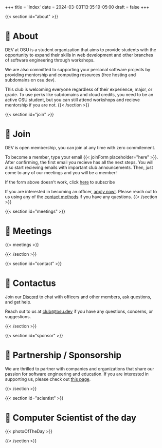 +++
title = 'Index'
date = 2024-03-03T13:35:19-05:00
draft = false
+++

{{< section id="about" >}}

# 👀 About

DEV at OSU is a student organization that aims to provide students with the
opportunity to expand their skills in web development and other branches of
software engineering through workshops.

We are also committed to supporting your personal software projects by providing
mentorship and computing resources (free hosting and subdomains on osu.dev).

This club is welcoming everyone regardless of their experience, major, or grade.
To use perks like subdomains and cloud credits, you need to be an active OSU
student, but you can still attend workshops and recieve mentorship if you are not.
{{< /section >}}

{{< section id="join" >}}

# 🤝 Join

DEV is open membership, you can join at any time with zero commitement.

To become a member, type your email {{< joinForm placeholder="here" >}}. After confirming, the first
email you recieve has all the next steps. You will also start recieving emails
with important club announcements. Then, just come to any of our meetings and
you will be a member!

If the form above doesn't work, click [here](https://devosu.substack.com/subscribe)
to subscribe

If you are interested in becoming an officer, [apply now!](https://to.osu.dev/teamapp).
Please reach out to us using any of the [contact methods](#contact) if you have any questions.
{{< /section >}}

{{< section id="meetings" >}}

# 📅 Meetings

{{< meetings >}}

{{< /section >}}

{{< section id="contact" >}}

# 🌵 Contactus

Join our [Discord](https://to.osu.dev/discord) to chat with officers and other
members, ask questions, and get help.

Reach out to us at [club@tosu.dev](mailto:club@tosu.dev) if you have any
questions, concerns, or suggestions.

{{< /section >}}

{{< section id="sponsor" >}}

# 🥇 Partnership / Sponsorship

We are thrilled to partner with companies and organizations that share our
passion for software engineering and education. If you are interested in
supporting us, please check out [this page](/support/).

{{< /section >}}

{{< section id="scientist" >}}

# 📸 Computer Scientist of the day

{{< photoOfTheDay >}}

{{< /section >}}